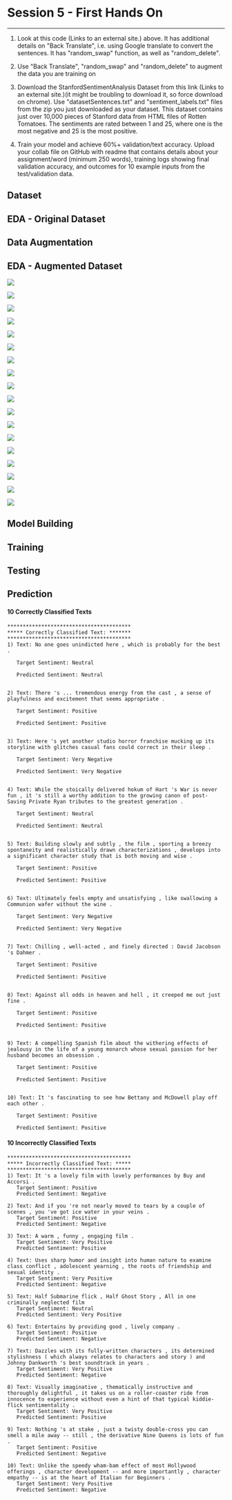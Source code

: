 # Session 5 - First Hands On
---

1) Look at this code (Links to an external site.) above. It has additional details on "Back Translate", i.e. using Google translate to convert the sentences. It has "random_swap" function, as well as "random_delete". 

2) Use "Back Translate", "random_swap" and "random_delete" to augment the data you are training on

3) Download the StanfordSentimentAnalysis Dataset from this link  (Links to an external site.)(it might be troubling to download it, so force download on chrome). Use "datasetSentences.txt" and "sentiment_labels.txt" files from the zip you just downloaded as your dataset. This dataset contains just over 10,000 pieces of Stanford data from HTML files of Rotten Tomatoes. The sentiments are rated between 1 and 25, where one is the most negative and 25 is the most positive.

4) Train your model and achieve 60%+ validation/text accuracy. Upload your collab file on GitHub with readme that contains details about your assignment/word (minimum 250 words), training logs showing final validation accuracy, and outcomes for 10 example inputs from the test/validation data.

## Dataset

## EDA - Original Dataset

## Data Augmentation

## EDA - Augmented Dataset

![](https://raw.githubusercontent.com/garima-mahato/END2/main/Session5-FirstHands-on/assets/eda_aug1.PNG)

![](https://raw.githubusercontent.com/garima-mahato/END2/main/Session5-FirstHands-on/assets/eda_aug2.PNG)

![](https://raw.githubusercontent.com/garima-mahato/END2/main/Session5-FirstHands-on/assets/eda_aug3.PNG)

![](https://raw.githubusercontent.com/garima-mahato/END2/main/Session5-FirstHands-on/assets/eda_aug4.PNG)

![](https://raw.githubusercontent.com/garima-mahato/END2/main/Session5-FirstHands-on/assets/eda_aug5.PNG)

![](https://raw.githubusercontent.com/garima-mahato/END2/main/Session5-FirstHands-on/assets/eda_aug6.PNG)

![](https://raw.githubusercontent.com/garima-mahato/END2/main/Session5-FirstHands-on/assets/eda_aug7.PNG)

![](https://raw.githubusercontent.com/garima-mahato/END2/main/Session5-FirstHands-on/assets/eda_aug8.PNG)

![](https://raw.githubusercontent.com/garima-mahato/END2/main/Session5-FirstHands-on/assets/eda_aug9.PNG)

![](https://raw.githubusercontent.com/garima-mahato/END2/main/Session5-FirstHands-on/assets/eda_aug10.PNG)

![](https://raw.githubusercontent.com/garima-mahato/END2/main/Session5-FirstHands-on/assets/eda_aug11.PNG)

![](https://raw.githubusercontent.com/garima-mahato/END2/main/Session5-FirstHands-on/assets/eda_aug12.PNG)

![](https://raw.githubusercontent.com/garima-mahato/END2/main/Session5-FirstHands-on/assets/eda_aug13.PNG)

![](https://raw.githubusercontent.com/garima-mahato/END2/main/Session5-FirstHands-on/assets/eda_aug14.PNG)

![](https://raw.githubusercontent.com/garima-mahato/END2/main/Session5-FirstHands-on/assets/eda_aug15.PNG)

![](https://raw.githubusercontent.com/garima-mahato/END2/main/Session5-FirstHands-on/assets/eda_aug16.PNG)

![](https://raw.githubusercontent.com/garima-mahato/END2/main/Session5-FirstHands-on/assets/eda_aug17.PNG)

![](https://raw.githubusercontent.com/garima-mahato/END2/main/Session5-FirstHands-on/assets/eda_aug18.PNG)

## Model Building

## Training

## Testing

## Prediction

#### 10 Correctly Classified Texts

```
****************************************
***** Correctly Classified Text: *******
****************************************
1) Text: No one goes unindicted here , which is probably for the best .
   
   Target Sentiment: Neutral
   
   Predicted Sentiment: Neutral


2) Text: There 's ... tremendous energy from the cast , a sense of playfulness and excitement that seems appropriate .
   
   Target Sentiment: Positive
   
   Predicted Sentiment: Positive


3) Text: Here 's yet another studio horror franchise mucking up its storyline with glitches casual fans could correct in their sleep .
   
   Target Sentiment: Very Negative
   
   Predicted Sentiment: Very Negative


4) Text: While the stoically delivered hokum of Hart 's War is never fun , it 's still a worthy addition to the growing canon of post-Saving Private Ryan tributes to the greatest generation .
   
   Target Sentiment: Neutral
   
   Predicted Sentiment: Neutral


5) Text: Building slowly and subtly , the film , sporting a breezy spontaneity and realistically drawn characterizations , develops into a significant character study that is both moving and wise .
   
   Target Sentiment: Positive
   
   Predicted Sentiment: Positive


6) Text: Ultimately feels empty and unsatisfying , like swallowing a Communion wafer without the wine .
   
   Target Sentiment: Very Negative
   
   Predicted Sentiment: Very Negative


7) Text: Chilling , well-acted , and finely directed : David Jacobson 's Dahmer .
   
   Target Sentiment: Positive
   
   Predicted Sentiment: Positive


8) Text: Against all odds in heaven and hell , it creeped me out just fine .
   
   Target Sentiment: Positive
   
   Predicted Sentiment: Positive


9) Text: A compelling Spanish film about the withering effects of jealousy in the life of a young monarch whose sexual passion for her husband becomes an obsession .
   
   Target Sentiment: Positive
   
   Predicted Sentiment: Positive


10) Text: It 's fascinating to see how Bettany and McDowell play off each other .
   
   Target Sentiment: Positive
   
   Predicted Sentiment: Positive

```


#### 10 Incorrectly Classified Texts

```
****************************************
***** Incorrectly Classified Text: *****
****************************************
1) Text: It 's a lovely film with lovely performances by Buy and Accorsi .
   Target Sentiment: Positive
   Predicted Sentiment: Negative

2) Text: And if you 're not nearly moved to tears by a couple of scenes , you 've got ice water in your veins .
   Target Sentiment: Positive
   Predicted Sentiment: Negative

3) Text: A warm , funny , engaging film .
   Target Sentiment: Very Positive
   Predicted Sentiment: Positive

4) Text: Uses sharp humor and insight into human nature to examine class conflict , adolescent yearning , the roots of friendship and sexual identity .
   Target Sentiment: Very Positive
   Predicted Sentiment: Negative

5) Text: Half Submarine flick , Half Ghost Story , All in one criminally neglected film
   Target Sentiment: Neutral
   Predicted Sentiment: Very Positive

6) Text: Entertains by providing good , lively company .
   Target Sentiment: Positive
   Predicted Sentiment: Negative

7) Text: Dazzles with its fully-written characters , its determined stylishness ( which always relates to characters and story ) and Johnny Dankworth 's best soundtrack in years .
   Target Sentiment: Very Positive
   Predicted Sentiment: Negative

8) Text: Visually imaginative , thematically instructive and thoroughly delightful , it takes us on a roller-coaster ride from innocence to experience without even a hint of that typical kiddie-flick sentimentality .
   Target Sentiment: Very Positive
   Predicted Sentiment: Positive

9) Text: Nothing 's at stake , just a twisty double-cross you can smell a mile away -- still , the derivative Nine Queens is lots of fun .
   Target Sentiment: Positive
   Predicted Sentiment: Negative

10) Text: Unlike the speedy wham-bam effect of most Hollywood offerings , character development -- and more importantly , character empathy -- is at the heart of Italian for Beginners .
   Target Sentiment: Very Positive
   Predicted Sentiment: Negative
```
